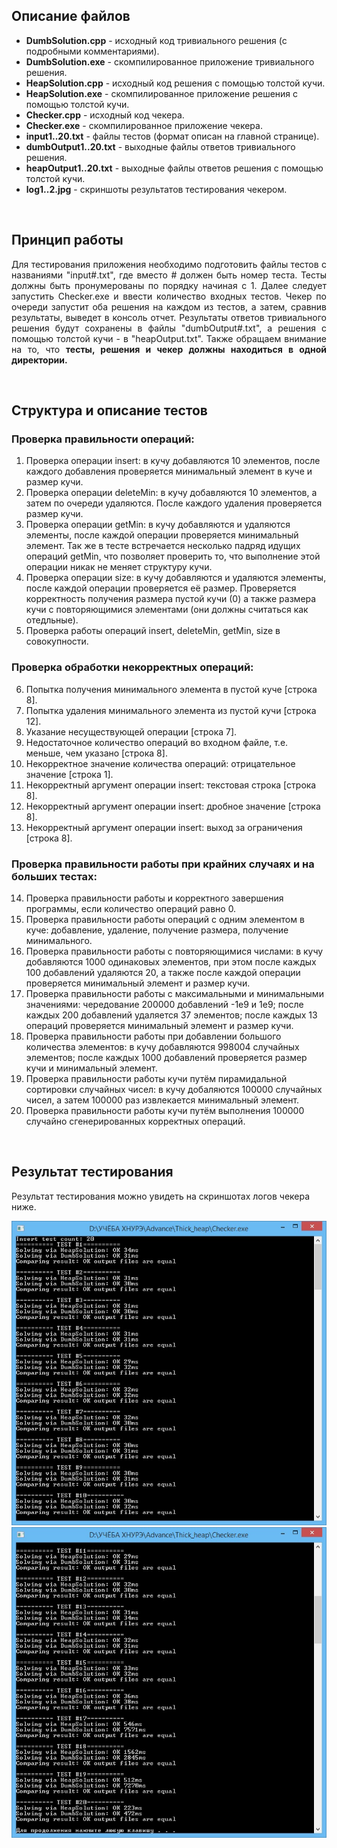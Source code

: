 <h2>Описание файлов</h2>
<ul>
<li><b>DumbSolution.cpp</b> - исходный код тривиального решения (с подробными комментариями).</li>
<li><b>DumbSolution.exe</b> - скомпилированное приложение тривиального решения.</li>
<li><b>HeapSolution.cpp</b> - исходный код решения с помощью толстой кучи.</li>
<li><b>HeapSolution.exe</b> - скомпилированное приложение решения с помощью толстой кучи.</li>
<li><b>Checker.cpp</b> - исходный код чекера.</li>
<li><b>Checker.exe</b> - скомпилированное приложение чекера.</li>
<li><b>input1..20.txt</b> - файлы тестов (формат описан на главной странице).</li>
<li><b>dumbOutput1..20.txt</b> - выходные файлы ответов тривиального решения.</li>
<li><b>heapOutput1..20.txt</b> - выходные файлы ответов решения с помощью толстой кучи.</li>
<li><b>log1..2.jpg</b> - скриншоты результатов тестирования чекером.</li>
</ul>
<br>
<h2>Принцип работы</h2>
<p align ="justify">Для тестирования приложения необходимо подготовить файлы тестов с названиями "input#.txt", где вместо # должен 
быть номер теста. Тесты должны быть пронумерованы по порядку начиная с 1. Далее следует запустить Checker.exe и ввести количество входных
тестов. Чекер по очереди запустит оба решения на каждом из тестов, а затем, сравнив результаты, выведет в консоль отчет. Результаты
ответов тривиального решения будут сохранены в файлы "dumbOutput#.txt", а решения с помощью толстой кучи - в "heapOutput.txt". Также 
обращаем внимание на то, что <b>тесты, решения и чекер должны находиться в одной директории. </b></p>
<br>
<h2>Структура и описание тестов</h2>
<h3>Проверка правильности операций:</h3>
<ol>
<li>Проверка операции insert: в кучу добавляются 10 элементов, после каждого добавления проверяется минимальный элемент 
в куче и размер кучи.</li>
<li>Проверка операции deleteMin: в кучу добавляются 10 элементов, а затем по очереди удаляются. 
После каждого удаления проверяется размер кучи.</li>
<li>Проверка операции getMin: в кучу добавляются и удаляются элементы, после каждой операции проверяется минимальный элемент.
Так же в тесте встречается несколько падряд идущих операций getMin, что позволяет проверить то, что выполнение этой 
операции никак не меняет структуру кучи.</li>
<li>Проверка операции size: в кучу добавляются и удаляются элементы, после каждой операции проверяется её размер.
Проверяется корректность получения размера пустой кучи (0) а также размера кучи с повторяющимися элементами
(они должны считаться как отедльные).</li>
<li>Проверка работы операций insert, deleteMin, getMin, size в совокупности.</li>
</ol>
<h3>Проверка обработки некорректных операций:</h3>
<ol start=6>
<li>Попытка получения минимального элемента в пустой куче [строка 8].</li>
<li>Попытка удаления минимального элемента из пустой кучи [строка 12].</li>
<li>Указание несуществующей операции [строка 7].</li>
<li>Недостаточное количество операций во входном файле, т.е. меньше, чем указано [строка 8].</li>
<li>Некорректное значение количества операций: отрицательное значение [строка 1].</li>
<li>Некорректный аргумент операции insert: текстовая строка [строка 8].</li>
<li>Некорректный аргумент операции insert: дробное значение [строка 8].</li>
<li>Некорректный аргумент операции insert: выход за ограничения [строка 8].</li>
</ol>
<h3>Проверка правильности работы при крайних случаях и на больших тестах:</h3>
<ol start = 14>
<li>Проверка правильности работы и корректного завершения программы, если количество операций равно 0.</li>
<li>Проверка правильности работы операций с одним элементом в куче: добавление, удаление, получение размера, получение минимального.</li>
<li>Проверка правильности работы с повторяющимися числами: в кучу добавляются 1000 одинаковых элементов, 
при этом после каждых 100 добавлений удаляются 20, а также после каждой операции проверяется минимальный элемент и размер кучи.</li>
<li>Проверка правильности работы с максимальными и минимальными значениями: чередование 200000 добавлений -1e9 и 1e9; после каждых 200 
добавлений удаляется 37 элементов; после каждых 13 операций проверяется минимальный элемент и размер кучи.</li>
<li>Проверка правильности работы при добавлении большого количества элементов: в кучу добавляются 998004 случайных элементов; после каждых 1000 
добавлений проверяется размер кучи и минимальный элемент.</li>
<li>Проверка правильности работы кучи путём пирамидальной сортировки случайных чисел: в кучу добаляются 100000 случайных чисел, а затем 100000 
раз извлекается минимальный элемент.</li>
<li>Проверка правильности работы кучи путём выполнения 100000 случайно сгенерированных корректных операций.</li>
</ol>
<br>
<h2>Результат тестирования</h2>
<p>Результат тестирования можно увидеть на скриншотах логов чекера ниже.</p>
<img src="https://github.com/Mustang98/ThickHeap/blob/master/test/logs1.jpg">
<img src="https://github.com/Mustang98/ThickHeap/blob/master/test/logs2.jpg">
